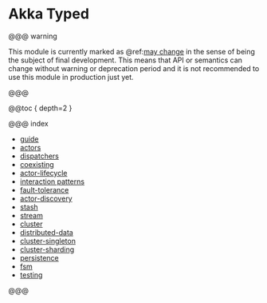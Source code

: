 # Akka Typed

@@@ warning

This module is currently marked as @ref:[may change](../common/may-change.md) in the sense
  of being the subject of final development. This means that API or semantics can
  change without warning or deprecation period and it is not recommended to use
  this module in production just yet.

@@@

@@toc { depth=2 }

@@@ index

* [guide](guide/index.md)
* [actors](actors.md)
* [dispatchers](dispatchers.md)
* [coexisting](coexisting.md)
* [actor-lifecycle](actor-lifecycle.md)
* [interaction patterns](interaction-patterns.md)
* [fault-tolerance](fault-tolerance.md)
* [actor-discovery](actor-discovery.md)
* [stash](stash.md)
* [stream](stream.md)
* [cluster](cluster.md)
* [distributed-data](distributed-data.md)
* [cluster-singleton](cluster-singleton.md)
* [cluster-sharding](cluster-sharding.md)
* [persistence](persistence.md)
* [fsm](fsm.md)
* [testing](testing.md)

@@@
